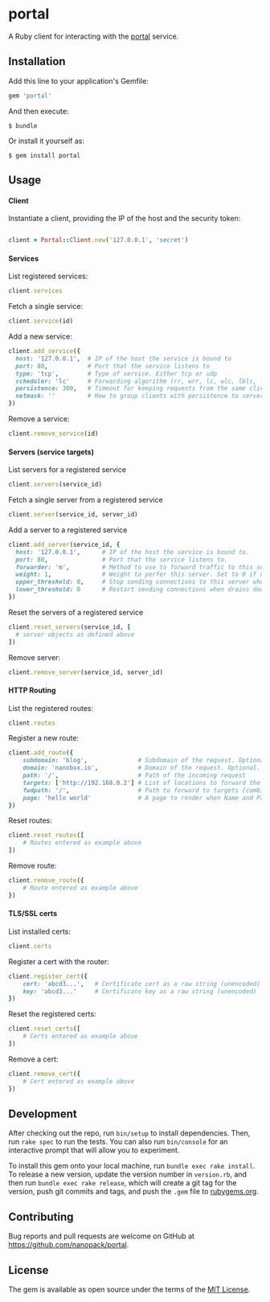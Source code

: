 # portal

A Ruby client for interacting with the [portal](https://github.com/nanopack/portal) service.

## Installation

Add this line to your application's Gemfile:

```ruby
gem 'portal'
```

And then execute:

    $ bundle

Or install it yourself as:

    $ gem install portal

## Usage

#### Client

Instantiate a client, providing the IP of the host and the security token:
```ruby

client = Portal::Client.new('127.0.0.1', 'secret')

```

#### Services

List registered services:
```ruby
client.services
```

Fetch a single service:
```ruby
client.service(id)
```

Add a new service:
```ruby
client.add_service({
  host: '127.0.0.1',  # IP of the host the service is bound to
  port: 80,           # Port that the service listens to
  type: 'tcp',        # Type of service. Either tcp or udp
  scheduler: 'lc'     # Forwarding algorithm (rr, wrr, lc, wlc, lblc, lblcr, dh, sh, sed, nq)
  persistence: 300,   # Timeout for keeping requests from the same client going to the same server
  netmask: ''         # How to group clients with persistence to servers
})
```

Remove a service:
```ruby
client.remove_service(id)
```

#### Servers (service targets)

List servers for a registered service
```ruby
client.servers(service_id)
```

Fetch a single server from a registered service
```ruby
client.server(service_id, server_id)
```

Add a server to a registered service
```ruby
client.add_server(service_id, {
  host: '127.0.0.1',      # IP of the host the service is bound to.
  port: 80,               # Port that the service listens to.
  forwarder: 'm',         # Method to use to forward traffic to this server. One of the following: g (gatewaying), i (ipip), m (masquerading)
  weight: 1,              # Weight to perfer this server. Set to 0 if no traffic should go to this server.
  upper_threshold: 0,     # Stop sending connections to this server when this number is reached. 0 is no limit.
  lower_threshold: 0      # Restart sending connections when drains down to this number. 0 is not set.
})
```

Reset the servers of a registered service
```ruby
client.reset_servers(service_id, [
  # server objects as defined above
])
```

Remove server:
```ruby
client.remove_server(service_id, server_id)
```

#### HTTP Routing

List the registered routes:

```ruby
client.routes
```

Register a new route:

```ruby
client.add_route({
    subdomain: 'blog',              # Subdomain of the request. Optional. Assumes *
    domain: 'nanobox.io',           # Domain of the request. Optional. Assumes *
    path: '/',                      # Path of the incoming request
    targets: ['http://192.168.0.2'] # List of locations to forward the request
    fwdpath: '/',                   # Path to forward to targets (combined with target path)
    page: 'hello world'             # A page to render when Name and Path match (optional)
})
```

Reset routes:

```ruby
client.reset_routes([
    # Routes entered as example above
])
```

Remove route:

```ruby
client.remove_route({
    # Route entered as example above
})
```

#### TLS/SSL certs

List installed certs:

```ruby
client.certs
```

Register a cert with the router:

```ruby
client.register_cert({
    cert: 'abcd3...',   # Certificate cert as a raw string (unencoded)
    key: 'abcd3...'     # Certificate key as a raw string (unencoded)
})
```

Reset the registered certs:

```ruby
client.reset_certs([
    # Certs entered as example above
])
```

Remove a cert:

```ruby
client.remove_cert({
    # Cert entered as example above
})
```

## Development

After checking out the repo, run `bin/setup` to install dependencies. Then, run `rake spec` to run the tests. You can also run `bin/console` for an interactive prompt that will allow you to experiment.

To install this gem onto your local machine, run `bundle exec rake install`. To release a new version, update the version number in `version.rb`, and then run `bundle exec rake release`, which will create a git tag for the version, push git commits and tags, and push the `.gem` file to [rubygems.org](https://rubygems.org).

## Contributing

Bug reports and pull requests are welcome on GitHub at https://github.com/nanopack/portal.


## License

The gem is available as open source under the terms of the [MIT License](http://opensource.org/licenses/MIT).
